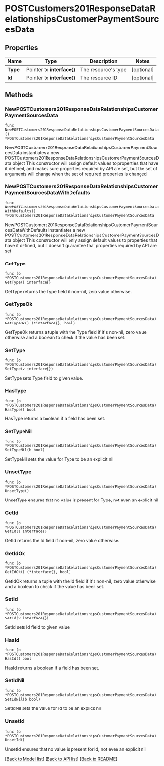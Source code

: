 # POSTCustomers201ResponseDataRelationshipsCustomerPaymentSourcesData

## Properties

Name | Type | Description | Notes
------------ | ------------- | ------------- | -------------
**Type** | Pointer to **interface{}** | The resource&#39;s type | [optional] 
**Id** | Pointer to **interface{}** | The resource ID | [optional] 

## Methods

### NewPOSTCustomers201ResponseDataRelationshipsCustomerPaymentSourcesData

`func NewPOSTCustomers201ResponseDataRelationshipsCustomerPaymentSourcesData() *POSTCustomers201ResponseDataRelationshipsCustomerPaymentSourcesData`

NewPOSTCustomers201ResponseDataRelationshipsCustomerPaymentSourcesData instantiates a new POSTCustomers201ResponseDataRelationshipsCustomerPaymentSourcesData object
This constructor will assign default values to properties that have it defined,
and makes sure properties required by API are set, but the set of arguments
will change when the set of required properties is changed

### NewPOSTCustomers201ResponseDataRelationshipsCustomerPaymentSourcesDataWithDefaults

`func NewPOSTCustomers201ResponseDataRelationshipsCustomerPaymentSourcesDataWithDefaults() *POSTCustomers201ResponseDataRelationshipsCustomerPaymentSourcesData`

NewPOSTCustomers201ResponseDataRelationshipsCustomerPaymentSourcesDataWithDefaults instantiates a new POSTCustomers201ResponseDataRelationshipsCustomerPaymentSourcesData object
This constructor will only assign default values to properties that have it defined,
but it doesn't guarantee that properties required by API are set

### GetType

`func (o *POSTCustomers201ResponseDataRelationshipsCustomerPaymentSourcesData) GetType() interface{}`

GetType returns the Type field if non-nil, zero value otherwise.

### GetTypeOk

`func (o *POSTCustomers201ResponseDataRelationshipsCustomerPaymentSourcesData) GetTypeOk() (*interface{}, bool)`

GetTypeOk returns a tuple with the Type field if it's non-nil, zero value otherwise
and a boolean to check if the value has been set.

### SetType

`func (o *POSTCustomers201ResponseDataRelationshipsCustomerPaymentSourcesData) SetType(v interface{})`

SetType sets Type field to given value.

### HasType

`func (o *POSTCustomers201ResponseDataRelationshipsCustomerPaymentSourcesData) HasType() bool`

HasType returns a boolean if a field has been set.

### SetTypeNil

`func (o *POSTCustomers201ResponseDataRelationshipsCustomerPaymentSourcesData) SetTypeNil(b bool)`

 SetTypeNil sets the value for Type to be an explicit nil

### UnsetType
`func (o *POSTCustomers201ResponseDataRelationshipsCustomerPaymentSourcesData) UnsetType()`

UnsetType ensures that no value is present for Type, not even an explicit nil
### GetId

`func (o *POSTCustomers201ResponseDataRelationshipsCustomerPaymentSourcesData) GetId() interface{}`

GetId returns the Id field if non-nil, zero value otherwise.

### GetIdOk

`func (o *POSTCustomers201ResponseDataRelationshipsCustomerPaymentSourcesData) GetIdOk() (*interface{}, bool)`

GetIdOk returns a tuple with the Id field if it's non-nil, zero value otherwise
and a boolean to check if the value has been set.

### SetId

`func (o *POSTCustomers201ResponseDataRelationshipsCustomerPaymentSourcesData) SetId(v interface{})`

SetId sets Id field to given value.

### HasId

`func (o *POSTCustomers201ResponseDataRelationshipsCustomerPaymentSourcesData) HasId() bool`

HasId returns a boolean if a field has been set.

### SetIdNil

`func (o *POSTCustomers201ResponseDataRelationshipsCustomerPaymentSourcesData) SetIdNil(b bool)`

 SetIdNil sets the value for Id to be an explicit nil

### UnsetId
`func (o *POSTCustomers201ResponseDataRelationshipsCustomerPaymentSourcesData) UnsetId()`

UnsetId ensures that no value is present for Id, not even an explicit nil

[[Back to Model list]](../README.md#documentation-for-models) [[Back to API list]](../README.md#documentation-for-api-endpoints) [[Back to README]](../README.md)


